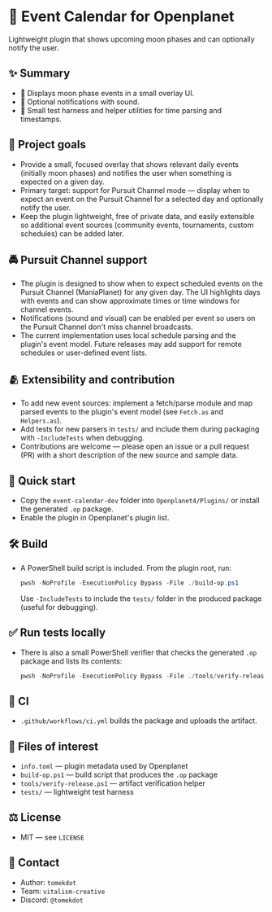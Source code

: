 # 📅 Event Calendar for Openplanet

Lightweight plugin that shows upcoming moon phases and can optionally notify the user.

## ✨ Summary

- 🌙 Displays moon phase events in a small overlay UI.
- 🔔 Optional notifications with sound.
- 🧪 Small test harness and helper utilities for time parsing and timestamps.

## 🎯 Project goals

- Provide a small, focused overlay that shows relevant daily events (initially moon phases) and notifies the user when something is expected on a given day.
- Primary target: support for Pursuit Channel mode — display when to expect an event on the Pursuit Channel for a selected day and optionally notify the user.
- Keep the plugin lightweight, free of private data, and easily extensible so additional event sources (community events, tournaments, custom schedules) can be added later.

## 🚔 Pursuit Channel support

- The plugin is designed to show when to expect scheduled events on the Pursuit Channel (ManiaPlanet) for any given day. The UI highlights days with events and can show approximate times or time windows for channel events.
- Notifications (sound and visual) can be enabled per event so users on the Pursuit Channel don't miss channel broadcasts.
- The current implementation uses local schedule parsing and the plugin's event model. Future releases may add support for remote schedules or user-defined event lists.

## 🫂 Extensibility and contribution

- To add new event sources: implement a fetch/parse module and map parsed events to the plugin's event model (see `Fetch.as` and `Helpers.as`).
- Add tests for new parsers in `tests/` and include them during packaging with `-IncludeTests` when debugging.
- Contributions are welcome — please open an issue or a pull request (PR) with a short description of the new source and sample data.

## 🚀 Quick start

- Copy the `event-calendar-dev` folder into `Openplanet4/Plugins/` or install the generated `.op` package.
- Enable the plugin in Openplanet's plugin list.

## 🛠️ Build

- A PowerShell build script is included. From the plugin root, run:

  ```powershell
  pwsh -NoProfile -ExecutionPolicy Bypass -File ./build-op.ps1
  ```

  Use `-IncludeTests` to include the `tests/` folder in the produced package (useful for debugging).

## ✅ Run tests locally

- There is also a small PowerShell verifier that checks the generated `.op` package and lists its contents:

  ```powershell
  pwsh -NoProfile -ExecutionPolicy Bypass -File ./tools/verify-release.ps1
  ```

## 🔁 CI

- `.github/workflows/ci.yml` builds the package and uploads the artifact.

## 📁 Files of interest

- `info.toml` — plugin metadata used by Openplanet
- `build-op.ps1` — build script that produces the `.op` package
- `tools/verify-release.ps1` — artifact verification helper
- `tests/` — lightweight test harness

## ⚖️ License

- MIT — see `LICENSE`

## 👤 Contact

- Author: `tomekdot`
- Team: `vitalism-creative`
- Discord: `@tomekdot`